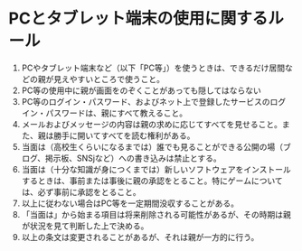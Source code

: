 # PCとタブレット端末の使用に関するルール

1. PCやタブレット端末など（以下「PC等」）を使うときは、できるだけ居間などの親が見えやすいところで使うこと。
1. PC等の使用中に親が画面をのぞくことがあっても隠してはならない
1. PC等のログイン・パスワード、およびネット上で登録したサービスのログイン・パスワードは、親にすべて教えること。
1. メールおよびメッセージの内容は親の求めに応じてすべてを見せること。また、親は勝手に開いてすべてを読む権利がある。
1. 当面は（高校生くらいになるまでは）誰でも見ることができる公開の場（ブログ、掲示板、SNSjなど）への書き込みは禁止とする。
1. 当面は（十分な知識が身につくまでは）新しいソフトウェアをインストールするときは、事前または事後に親の承認をとること。特にゲームについては、必ず事前に承認をとること。
1. 以上に従わない場合はPC等を一定期間没収することがある。
1. 「当面は」から始まる項目は将来削除される可能性があるが、その時期は親が状況を見て判断した上で決める。
1. 以上の条文は変更されることがあるが、それは親が一方的に行う。
